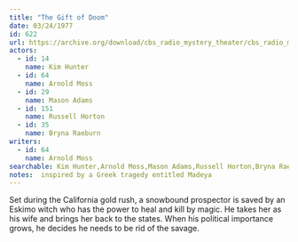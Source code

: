 ```yaml
---
title: "The Gift of Doom"
date: 03/24/1977
id: 622
url: https://archive.org/download/cbs_radio_mystery_theater/cbs_radio_mystery_theater-0601-0650.zip/cbs_radio_mystery_theater-0601-0650%2Fcbsrmt_0622_the_gift_of_doom.mp3
actors:  
  - id: 14
    name: Kim Hunter  
  - id: 64
    name: Arnold Moss  
  - id: 29
    name: Mason Adams  
  - id: 151
    name: Russell Horton  
  - id: 35
    name: Bryna Raeburn
writers:  
  - id: 64
    name: Arnold Moss
searchable: Kim Hunter,Arnold Moss,Mason Adams,Russell Horton,Bryna Raeburn Arnold Moss
notes:  inspired by a Greek tragedy entitled Madeya
---
```

Set during the California gold rush, a snowbound prospector is saved by an Eskimo witch who has the power to heal and kill by magic. He takes her as his wife and brings her back to the states. When his political importance grows, he decides he needs to be rid of the savage.